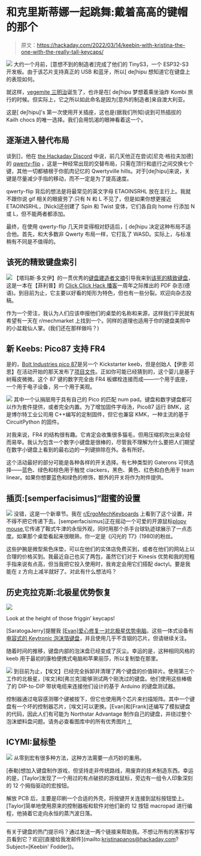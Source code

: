 # 和克里斯蒂娜一起跳舞:戴着高高的键帽的那个

> 原文：<https://hackaday.com/2022/03/14/keebin-with-kristina-the-one-with-the-really-tall-keycaps/>

[![](img/665d4d7b413dc472d35ba701c809d3e4.png)](https://hackaday.com/wp-content/uploads/2022/03/vegemite-sandwich.jpg) 大约一个月前，[意想不到的制造者]完成了他们的 TinyS3，一个 ESP32-S3 开发板。由于该芯片支持真正的 USB 和蓝牙，所以[ deʃhipu 想知道它在键盘上的表现如何。

就这样，[vegemite 三明治](https://hackaday.io/project/184163-vegemite-sandwich-keyboard)诞生了，也许是在[ deʃhipu 梦想着乘坐油炸 Kombi 旅行的时候。但实际上，它之所以如此命名是因为[意外的制造者]来自澳大利亚。

这是[ deʃhipu]'s 第一次使用开关插座，这也是(据我们所知)说到可热插拔的 Kailh chocs 的唯一选择。我们会用饥渴的眼神看着这一个。

## 逐渐进入替代布局

谈到[]，他在 [the Hackaday Discord](https://discord.gg/DWeM2dD3UH) 中说，前几天他正在尝试[尼克·格拉夫加德]的 [qwerty-flip](https://nickgravgaard.com/qwerty-flip/) ，这是一种经常出现的交替布局，只需在顶行和底行之间交换七个键，其他一切都植根于你肌肉记忆的 Qwertyville hills。对于[deʃhipu]来说，关键是尽量减少手指的移动，而不一定是为了提高速度。

qwerty-flip 背后的想法是将最常见的英文字母 ETAOINSRHL 放在主行上。我就不跟你说 gif 相关的眼疲劳了:只有 N 和 L 不见了，但是如果你想更接近 ETAOINSRHL，[Nick]还创建了 Spin 和 Twist 变体，它们各自向 home 行添加 N 或 L，但不能两者都添加。

最终，在使用 qwerty-flip 几天并变得相对舒适后，[ deʃhipu 决定这种布局不适合他。首先，和大多数非 Qwerty 布局一样，它打乱了 WASD。实际上，与标准稍有不同是不值得的。

## 该死的精致键盘索引

[![](img/09e0d9c5a2a30851e603ff9dab1d6c72.png)](https://hackaday.com/wp-content/uploads/2022/03/damn-fine-keyboards.jpg) 【塔玛斯·多文伊】的一贯优秀的[键盘建造者文摘](https://kbd.news/)引导我来到[该死的精致键盘](https://www.nerdbude.com/dfk/dfk_index.html)，这是一本在【菲利普】的 [Click Click Hack 播客](https://www.nerdbude.com/podcast/index.html)一周年之际推出的 PDF 杂志(德语)。到目前为止，它主要以好看的矩形为特色，但也有一些分裂。欢迎向杂志投稿。

作为一个旁注，我认为人们应该申报他们的桌垫的名称和来源，这样我们平民就有希望有一天在 r/mechmarket 上找到一个。同样的道理也适用于你的键盘美照中的小盆栽仙人掌。(我们还在那样做吗？)

## 新 Keebs: Pico87 支持 FR4

是的，[Bolt Industries pico 87](https://www.kickstarter.com/projects/1639195067/the-bolt-industries-pico-87-mechanical-keyboard)是另一个 Kickstarter keeb，但是创始人【伊恩·邓恩】在活动开始的那天发布了[项目文件](https://github.com/mountainmannm/Bolt-Industries)。正如你可能已经猜到的，这个婴儿是基于树莓皮微微。这个 87 键的数字完全由 FR4 板螺栓连接而成——一个用于底座，一个用于电子设备，另一个用于美观。

[![](img/960b21c93e32ef29fd5733a6f3680d50.png)](https://hackaday.com/wp-content/uploads/2022/03/Pico87.jpg) 其中一个认捐层用于具有自己的 Pico 的匹配 num pad。键盘和数字键盘都可以作为套件提供，或者完全内置。为了增加固件字母汤，Pico87 运行 BMK，这是博尔特工业公司用 C++编写的定制固件，但它也兼容 KMK，一种主流的基于 CircuitPython 的固件。

对我来说，FR4 的结构很有趣。它肯定会收集很多猫毛，但用压缩机吹出来会轻而易举。我认为包含一个数字小键盘是很棒的，尽管我不理解为什么要把人们期望在数字小键盘上看到的最右边的一列键排除在外。各有所好。

这个活动最好的部分可能是各种各样的开关选择。有七种类型的 Gaterons 可供选择——蓝色、绿色和棕色用于触觉 clackers，黑色、黄色、红色和白色用于 team linear。如果你想要蓝色和绿色的修饰，额外的开关将作为附件提供。

## 插页:[semperfacisimus]“甜蜜的设置

[![](img/a8e01feb7cecd93e3a6e15acf8c49bcb.png)](https://hackaday.com/wp-content/uploads/2022/02/eye-candy-8-ball-mouse.jpg) 没错，这是一个新章节。我在 [r/ErgoMechKeyboards](https://www.reddit.com/r/ErgoMechKeyboards/comments/t00a0c/sharing_with_my_favorite_subreddit/) 上看到了这个设置，并不得不把它传递下去。[semperfacisimus]正在摇动一个可爱的开源鼠标[plopy mouse](https://hackaday.com/2019/11/01/ploopy-open-source-trackball-keeps-rolling-along/),它传递了鞍式牛津的永恒外观，同时用那个杀手台球轨迹球展示了一点态度。如果那个桌垫看起来很眼熟，你一定是《闪光的 T7》(1980)的粉丝。

这些护腕是微型紫色床垫，可以在他们的实体店免费买到，或者在他们的网站上以合理的价格买到。我最近自己也买了两包，虽然它们对于 Kinesis 优势和我的短粗手指来说有点高，但当我把它投入使用时，我肯定会用它们搭配 dactyl。要是我能在 z 方向上减半就好了。对此有什么想法吗？

## 历史克拉克斯:北极星优势恢复

[![](img/42499eb52c5c7c7304e25093957f7466.png)](https://hackaday.com/wp-content/uploads/2022/02/northstar-advantage-capacitive-keeb.jpg)

Look at the height of those friggin’ keycaps!

[SaratogaJerry]提醒我 [[Evan]爱心修复一对北极星优势电脑](https://abzman2k.wordpress.com/2022/02/20/northstar-advantage-keyboard-tester-and-simulator/)。这些一体式设备有[电容式的 Keytronic 泡沫箔键盘](https://deskthority.net/wiki/Key_Tronic_foam_and_foil)，并且使用几乎不含铟的芯片。但请继续关注。

随着时间的推移，键盘内部的泡沫盘已经变成了灰尘。幸运的是，这种相同风格的 keeb 用于最初的康柏便携式电脑和苹果丽莎，所以复制垫在那里。

[![](img/5128f8d61991b80283fae5672a10324a.png)](https://hackaday.com/wp-content/uploads/2022/03/northstar-DIP-ribbon-cables.jpg) 到目前为止，【埃文】已经完全拆卸并清理了两个键盘的价值碎片。使用第三个工作的北极星，[埃文]和[弗兰克]能够测试两个刚洗过的键盘。他们使用这些棒极了的 DIP-to-DIP 带状电缆来连接他们设计的基于 Arduino 的键盘测试器。

控制器通过电容感测哪个键被按下，但它也使用两个芯片来扫描矩阵。其中一个键盘有一个坏的控制器芯片，[埃文]可以更换。[Evan]和[Frank]还编写了模拟键盘的代码，因此人们有可能为 Northstar Advantage 制作自己的键盘，并绕过整个泡沫塑料盘问题。请务必查看图库中的所有优秀图片[！](https://photos.google.com/share/AF1QipOGX6X149mCEabMKB_Duyk1k410DdKPvtBCx3Jb_tfHsHaA8dvm_MpxGWuZZZXiXw?key=RTRLbUNRMk1oaUJDOVd1SGZzcXZHMlI2TFlkaElB)

## ICYMI:鼠标垫

[![](img/0e65a4a08ee7325b540f74537aeb24a3.png)](https://hackaday.com/wp-content/uploads/2022/02/mouse-macropad-inner.jpg) 从零到宏有很多种方法，这种方法需要一点巧妙的重用。

[泰勒]想加入键盘制作游戏，但坚持走非传统路线，用废弃的技术制造东西。幸运的是，[Taylor]发现了一个用过的有点破损的游戏鼠标，旁边有一组令人印象深刻的 12 个拇指驱动的宏按钮。

解放 PCB 后，主要是印刷一个合适的外壳，将按键开关连接到鼠标按钮垫上。[Taylor]简单地使用原来的控制器板和软件对他们新的 12 按钮 macropad 进行编程，他骑着它走向永恒的蒸汽波日落。

* * *

有关于键盘的热门提示吗？通过发送一两个链接来帮助我。不想让所有的黑客抄写员看到它？欢迎[直接给我发邮件](mailto:kristinapanos@hackaday.com?Subject=[Keebin' Fodder])。